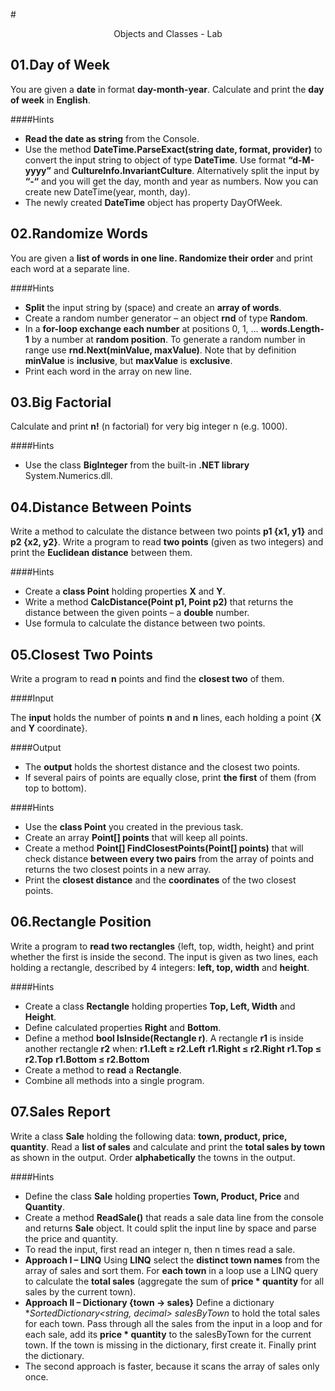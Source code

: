 #<p align="center"> Objects and Classes - Lab <p>

## 01.Day of Week
You are given a **date** in format **day-month-year**. Calculate and print the **day of week** in **English**.

####Hints

- **Read the date as string** from the Console.
- Use the method **DateTime.ParseExact(string date, format, provider)** to convert the input string to object of type **DateTime**. Use format **“d-M-yyyy”** and **CultureInfo.InvariantCulture**.
Alternatively split the input by **“-“** and you will get the day, month and year as numbers. Now you can create new DateTime(year, month, day).
- The newly created **DateTime** object has property DayOfWeek.

## 02.Randomize Words
You are given a **list of words in one line. Randomize their order** and print each word at a separate line.

####Hints

- **Split** the input string by (space) and create an **array of words**.
- Create a random number generator – an object **rnd** of type **Random**.
- In a **for-loop exchange each number** at positions 0, 1, … **words.Length-1** by a number at **random position**. To generate a random number in range use **rnd.Next(minValue, maxValue)**. Note that by definition **minValue** is **inclusive**, but **maxValue** is **exclusive**.
- Print each word in the array on new line.

## 03.Big Factorial
Calculate and print **n!** (n factorial) for very big integer n (e.g. 1000).

####Hints
- Use the class **BigInteger** from the built-in **.NET library** System.Numerics.dll.

## 04.Distance Between Points
Write a method to calculate the distance between two points **p1 {x1, y1}** and **p2 {x2, y2}**. Write a program to read **two points** (given as two integers) and print the **Euclidean distance** between them.

####Hints
- Create a **class Point** holding properties **X** and **Y**.
- Write a method **CalcDistance(Point p1, Point p2)** that returns the distance between the given points – a **double** number.
- Use formula to calculate the distance between two points. 

## 05.Closest Two Points
Write a program to read **n** points and find the **closest two** of them.

####Input

The **input** holds the number of points **n** and **n** lines, each holding a point {**X** and **Y** coordinate}.

####Output

- The **output** holds the shortest distance and the closest two points.
- If several pairs of points are equally close, print **the first** of them (from top to bottom). 

####Hints
- Use the **class Point** you created in the previous task.
- Create an array **Point[] points** that will keep all points.
- Create a method **Point[] FindClosestPoints(Point[] points)** that will check distance **between every two pairs** from the array of points and returns the two closest points in a new array.
- Print the **closest distance** and the **coordinates** of the two closest points.

## 06.Rectangle Position
Write a program to **read two rectangles** {left, top, width, height} and print whether the first is inside the second.
The input is given as two lines, each holding a rectangle, described by 4 integers: **left, top, width** and **height**.

####Hints
- Create a class **Rectangle** holding properties **Top, Left, Width** and **Height**.
- Define calculated properties **Right** and **Bottom**.
- Define a method **bool IsInside(Rectangle r)**. A rectangle **r1** is inside another rectangle **r2** when:
**r1.Left ≥ r2.Left**
**r1.Right ≤ r2.Right**
**r1.Top ≤ r2.Top**
**r1.Bottom ≤ r2.Bottom**
- Create a method to **read** a **Rectangle**.
- Combine all methods into a single program.

## 07.Sales Report
Write a class **Sale** holding the following data: **town, product, price, quantity**. Read a **list of sales** and calculate and print the **total sales by town** as shown in the output. Order **alphabetically** the towns in the output.

####Hints

- Define the class **Sale** holding properties **Town, Product, Price** and **Quantity**.
- Create a method **ReadSale()** that reads a sale data line from the console and returns **Sale** object. It could split the input line by space and parse the price and quantity.
- To read the input, first read an integer n, then n times read a sale.
- **Approach I – LINQ**
Using **LINQ** select the **distinct town names** from the array of sales and sort them.
For **each town** in a loop use a LINQ query to calculate the **total sales** (aggregate the sum of **price * quantity** for all sales by the current town).
- **Approach II – Dictionary {town -> sales}**
Define a dictionary **SortedDictionary<string, decimal> salesByTown* to hold the total sales for each town.
Pass through all the sales from the input in a loop and for each sale, add its **price * quantity** to the salesByTown for the current town. If the town is missing in the dictionary, first create it.
Finally print the dictionary.
- The second approach is faster, because it scans the array of sales only once.
